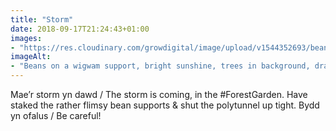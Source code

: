 ```yaml
---
title: "Storm"
date: 2018-09-17T21:24:43+01:00
images: 
- "https://res.cloudinary.com/growdigital/image/upload/v1544352693/beans-44027101094.jpg"
imageAlt: 
- "Beans on a wigwam support, bright sunshine, trees in background, dramatic clouds"
---
```


Mae’r storm yn dawd / The storm is coming, in the #ForestGarden. Have staked the rather flimsy bean supports & shut the polytunnel up tight. Bydd yn ofalus / Be careful!
